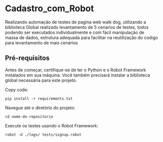 # Cadastro_com_Robot
Realizando automação de testes de pagina web walk dog, utilizando a biblioteca Global realizado levantamento de 5 cenarios de testes, todos podendo ser executados individualmente e com fácil manipulação de massa de dados, estrutura adequada para facilitar na reutilização do codigo para levantamento de mais cenários

## Pré-requisitos

Antes de começar, certifique-se de ter o Python e o Robot Framework instalados em sua máquina. Você também precisará instalar a biblioteca global necessária para este projeto.

Copy code:
  
    pip install -r requirements.txt
    
Navegue até o diretório do projeto:
    
    cd nome-do-repositorio

Execute os testes usando o Robot Framework:

    robot -d ./logs/ tests/signup.robot
    

